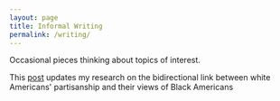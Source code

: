 ```yaml
---
layout: page
title: Informal Writing
permalink: /writing/
---
```


Occasional pieces thinking about topics of interest.

This [post](https://www.amengelhardt.com/blog/updating_attitude_change.html) updates my research on the bidirectional link between white Americans' partisanship and their views of Black Americans
